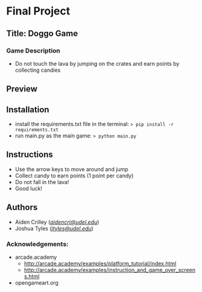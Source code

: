 # Final Project
Title: Doggo Game
-
### Game Description
-  Do not touch the lava by jumping on the crates
 and earn points by collecting candies

## Preview

## Installation
- install the requirements.txt file in the terminal:
```> pip install -r requirements.txt```
- run main.py as the main game:
```> python main.py```
## Instructions
- Use the arrow keys to move around and jump
- Collect candy to earn points (1 point per candy)
- Do not fall in the lava!
- Good luck!

## Authors
- Aiden Crilley (*aidencri@udel.edu*)
- Joshua Tyles (*jtyles@udel.edu*)

### Acknowledgements:
- arcade.academy
    - http://arcade.academy/examples/platform_tutorial/index.html
    - http://arcade.academy/examples/instruction_and_game_over_screens.html
- opengameart.org